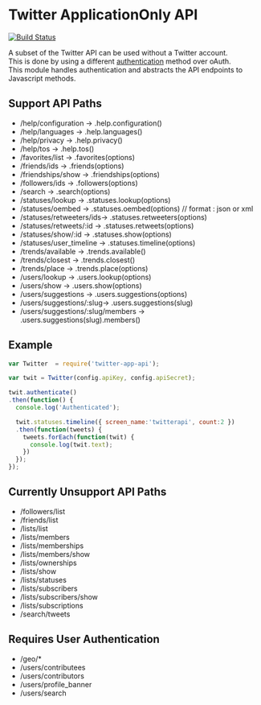 # Twitter ApplicationOnly API

[![Build Status](https://api.shippable.com/projects/5473aa56d46935d5fbbe78c1/badge?branchName=master)](https://app.shippable.com/projects/5473aa56d46935d5fbbe78c1/builds/latest)

A subset of the Twitter API can be used without a Twitter account.  
This is done by using a different [authentication](https://dev.twitter.com/docs/auth/application-only-auth) method over oAuth.  
This module handles authentication and abstracts the API endpoints to Javascript methods.  

## Support API Paths
- /help/configuration     -> .help.configuration()
- /help/languages         -> .help.languages()
- /help/privacy           -> .help.privacy()
- /help/tos               -> .help.tos()
- /favorites/list         -> .favorites(options)
- /friends/ids            -> .friends(options)
- /friendships/show       -> .friendships(options)
- /followers/ids          -> .followers(options)
- /search                 -> .search(options)
- /statuses/lookup        -> .statuses.lookup(options)
- /statuses/oembed        -> .statuses.oembed(options) // format : json or xml
- /statuses/retweeters/ids-> .statuses.retweeters(options)
- /statuses/retweets/:id  -> .statuses.retweets(options)
- /statuses/show/:id      -> .statuses.show(options)
- /statuses/user_timeline -> .statuses.timeline(options)
- /trends/available       -> .trends.available()
- /trends/closest         -> .trends.closest()
- /trends/place           -> .trends.place(options)
- /users/lookup           -> .users.lookup(options)
- /users/show             -> .users.show(options)
- /users/suggestions      -> .users.suggestions(options)
- /users/suggestions/:slug-> .users.suggestions(slug)
- /users/suggestions/:slug/members -> .users.suggestions(slug).members()

## Example
```javascript
var Twitter  = require('twitter-app-api');

var twit = Twitter(config.apiKey, config.apiSecret);

twit.authenticate()
.then(function() {
  console.log('Authenticated');

  twit.statuses.timeline({ screen_name:'twitterapi', count:2 })
  .then(function(tweets) {
    tweets.forEach(function(twit) {
      console.log(twit.text);
    })
  });
});


```

## Currently Unsupport API Paths
- /followers/list
- /friends/list
- /lists/list
- /lists/members
- /lists/memberships
- /lists/members/show
- /lists/ownerships
- /lists/show
- /lists/statuses
- /lists/subscribers
- /lists/subscribers/show
- /lists/subscriptions
- /search/tweets

## Requires User Authentication

- /geo/*
- /users/contributees
- /users/contributors
- /users/profile_banner
- /users/search
